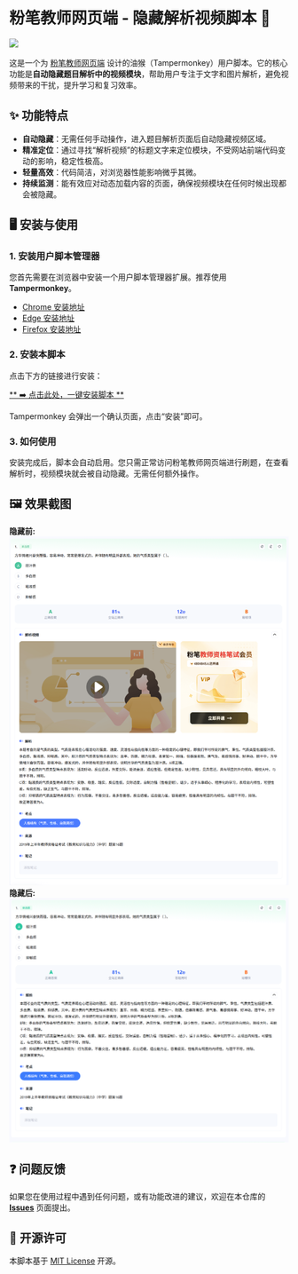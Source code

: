 # 粉笔教师网页端 - 隐藏解析视频脚本 🙈
![](https://img.shields.io/badge/License-MIT-yellow.svg)

这是一个为 [粉笔教师网页端](https://www.fenbi.com/) 设计的油猴（Tampermonkey）用户脚本。它的核心功能是**自动隐藏题目解析中的视频模块**，帮助用户专注于文字和图片解析，避免视频带来的干扰，提升学习和复习效率。

## ✨ 功能特点
+ **自动隐藏**：无需任何手动操作，进入题目解析页面后自动隐藏视频区域。
+ **精准定位**：通过寻找“解析视频”的标题文字来定位模块，不受网站前端代码变动的影响，稳定性极高。
+ **轻量高效**：代码简洁，对浏览器性能影响微乎其微。
+ **持续监测**：能有效应对动态加载内容的页面，确保视频模块在任何时候出现都会被隐藏。

## 🖥️ 安装与使用
### 1. 安装用户脚本管理器
您首先需要在浏览器中安装一个用户脚本管理器扩展。推荐使用 **Tampermonkey**。

+ [Chrome 安装地址](https://chrome.google.com/webstore/detail/tampermonkey/dhdgffkkebhmkfjojejmpbldmpobfkfo)
+ [Edge 安装地址](https://microsoftedge.microsoft.com/addons/detail/tampermonkey/iikmkjmpaadaobahmlepeloendndfphd)
+ [Firefox 安装地址](https://addons.mozilla.org/firefox/addon/tampermonkey/)

### 2. 安装本脚本
点击下方的链接进行安装：

[** ➡️ 点击此处，一键安装脚本 **](https://github.com/TianchunGu/Fenbi-Hide-Video/raw/main/fenbi-hide-video.user.js)

Tampermonkey 会弹出一个确认页面，点击“安装”即可。

### 3. 如何使用
安装完成后，脚本会自动启用。您只需正常访问粉笔教师网页端进行刷题，在查看解析时，视频模块就会被自动隐藏。无需任何额外操作。

## 🖼️ 效果截图
 **隐藏前:**  
 ![隐藏前](https://github.com/TianchunGu/Fenbi-Hide-Video/blob/main/img/BeforHide.png)
 **隐藏后:**  
 ![隐藏后](https://github.com/TianchunGu/Fenbi-Hide-Video/blob/main/img/AfterHide.png)

## ❓ 问题反馈
如果您在使用过程中遇到任何问题，或有功能改进的建议，欢迎在本仓库的 [**Issues**](https://github.com/TianchunGu/Fenbi-Hide-Video/issues) 页面提出。

## 📄 开源许可
本脚本基于 [MIT License](LICENSE) 开源。

